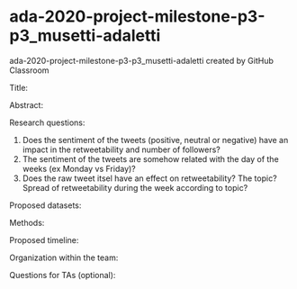 # ada-2020-project-milestone-p3-p3_musetti-adaletti
ada-2020-project-milestone-p3-p3_musetti-adaletti created by GitHub Classroom


Title:

Abstract:

Research questions:
1. Does the sentiment of the tweets (positive, neutral or negative) have an impact in the retweetability and number of followers?
2. The sentiment of the tweets are somehow related with the day of the weeks (ex Monday vs Friday)?
3. Does the raw tweet itsel have an effect on retweetability? The topic? Spread of retweetability during the week according to topic?

Proposed datasets:


Methods:

Proposed timeline:

Organization within the team:

Questions for TAs (optional):

